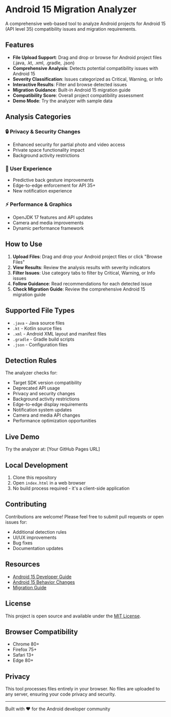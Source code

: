 # Android 15 Migration Analyzer

A comprehensive web-based tool to analyze Android projects for Android 15 (API level 35) compatibility issues and migration requirements.

## Features

- **File Upload Support**: Drag and drop or browse for Android project files (.java, .kt, .xml, .gradle, .json)
- **Comprehensive Analysis**: Detects potential compatibility issues with Android 15
- **Severity Classification**: Issues categorized as Critical, Warning, or Info
- **Interactive Results**: Filter and browse detected issues
- **Migration Guidance**: Built-in Android 15 migration guide
- **Compatibility Score**: Overall project compatibility assessment
- **Demo Mode**: Try the analyzer with sample data

## Analysis Categories

### 🔒 Privacy & Security Changes
- Enhanced security for partial photo and video access
- Private space functionality impact
- Background activity restrictions

### 📱 User Experience
- Predictive back gesture improvements
- Edge-to-edge enforcement for API 35+
- New notification experience

### ⚡ Performance & Graphics
- OpenJDK 17 features and API updates
- Camera and media improvements
- Dynamic performance framework

## How to Use

1. **Upload Files**: Drag and drop your Android project files or click "Browse Files"
2. **View Results**: Review the analysis results with severity indicators
3. **Filter Issues**: Use category tabs to filter by Critical, Warning, or Info issues
4. **Follow Guidance**: Read recommendations for each detected issue
5. **Check Migration Guide**: Review the comprehensive Android 15 migration guide

## Supported File Types

- `.java` - Java source files
- `.kt` - Kotlin source files
- `.xml` - Android XML layout and manifest files
- `.gradle` - Gradle build scripts
- `.json` - Configuration files

## Detection Rules

The analyzer checks for:

- Target SDK version compatibility
- Deprecated API usage
- Privacy and security changes
- Background activity restrictions
- Edge-to-edge display requirements
- Notification system updates
- Camera and media API changes
- Performance optimization opportunities

## Live Demo

Try the analyzer at: [Your GitHub Pages URL]

## Local Development

1. Clone this repository
2. Open `index.html` in a web browser
3. No build process required - it's a client-side application

## Contributing

Contributions are welcome! Please feel free to submit pull requests or open issues for:

- Additional detection rules
- UI/UX improvements
- Bug fixes
- Documentation updates

## Resources

- [Android 15 Developer Guide](https://developer.android.com/about/versions/15)
- [Android 15 Behavior Changes](https://developer.android.com/about/versions/15/behavior-changes-15)
- [Migration Guide](https://developer.android.com/about/versions/15/migration)

## License

This project is open source and available under the [MIT License](LICENSE).

## Browser Compatibility

- Chrome 80+
- Firefox 75+
- Safari 13+
- Edge 80+

## Privacy

This tool processes files entirely in your browser. No files are uploaded to any server, ensuring your code privacy and security.

---

Built with ❤️ for the Android developer community
